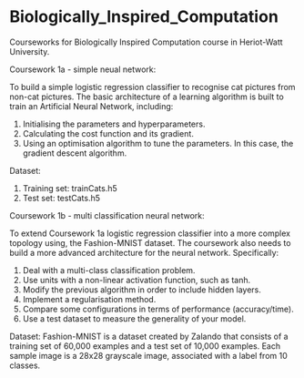 # Biologically_Inspired_Computation
Courseworks for Biologically Inspired Computation course in Heriot-Watt University.

Coursework 1a - simple neual network:

To build a simple logistic regression classifier to recognise cat pictures from non-cat pictures. The basic architecture of a learning algorithm is built to train an Artificial Neural Network, including:
1) Initialising the parameters and hyperparameters.
2) Calculating the cost function and its gradient.
3) Using an optimisation algorithm to tune the parameters. In this case, the gradient descent algorithm.

Dataset:
1) Training set: trainCats.h5
2) Test set: testCats.h5

Coursework 1b - multi classification neural network:

To extend Coursework 1a logistic regression classifier into a more complex topology using, the Fashion-MNIST dataset. The coursework also needs to build a more advanced architecture for the neural network. Specifically:
1) Deal with a multi-class classification problem.
2) Use units with a non-linear activation function, such as tanh.
3) Modify the previous algorithm in order to include hidden layers.
4) Implement a regularisation method.
5) Compare some configurations in terms of performance (accuracy/time).
6) Use a test dataset to measure the generality of your model.

Dataset:
Fashion-MNIST is a dataset created by Zalando that consists of a training set of 60,000 examples and a test set of 10,000 examples. Each sample image is a 28x28 grayscale image, associated with a label from 10 classes.
